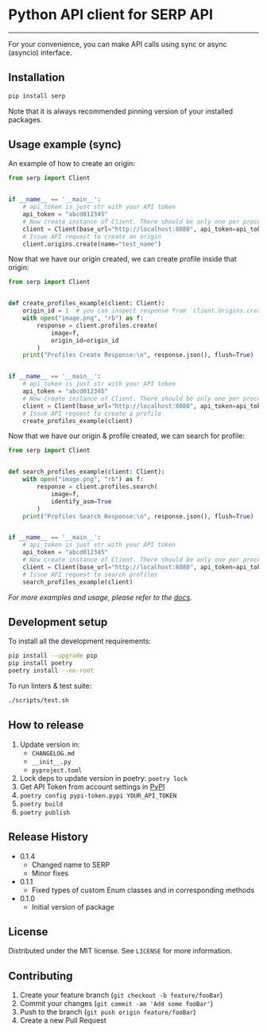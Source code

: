 # Python API client for SERP API

---

For your convenience, you can make API calls using sync or async (asyncio) interface.

## Installation

```sh
pip install serp
```

Note that it is always recommended pinning version of your installed packages.

## Usage example (sync)

An example of how to create an origin:

```python
from serp import Client


if __name__ == '__main__':
    # api_token is just str with your API token
    api_token = "abcd012345"
    # Now create instance of Client. There should be only one per process.
    client = Client(base_url="http://localhost:8080", api_token=api_token)
    # Issue API request to create an origin
    client.origins.create(name="test_name")

```

Now that we have our origin created, we can create profile inside that origin:

```python
from serp import Client


def create_profiles_example(client: Client):
    origin_id = 1  # you can inspect response from `client.origins.create`
    with open("image.png", "rb") as f:
        response = client.profiles.create(
            image=f,
            origin_id=origin_id
        )
    print("Profiles Create Response:\n", response.json(), flush=True)


if __name__ == '__main__':
    # api_token is just str with your API token
    api_token = "abcd012345"
    # Now create instance of Client. There should be only one per process.
    client = Client(base_url="http://localhost:8080", api_token=api_token)
    # Issue API request to create a profile
    create_profiles_example(client)

```

Now that we have our origin & profile created, we can search for profile:

```python
from serp import Client


def search_profiles_example(client: Client):
    with open("image.png", "rb") as f:
        response = client.profiles.search(
            image=f,
            identify_asm=True
        )
    print("Profiles Search Response:\n", response.json(), flush=True)


if __name__ == '__main__':
    # api_token is just str with your API token
    api_token = "abcd012345"
    # Now create instance of Client. There should be only one per process.
    client = Client(base_url="http://localhost:8080", api_token=api_token)
    # Issue API request to search profiles
    search_profiles_example(client)

```

_For more examples and usage, please refer to the [docs](https://serptech.github.io/serp-python/index.html)._

## Development setup

To install all the development requirements:

```sh
pip install --upgrade pip
pip install poetry
poetry install --no-root
```

To run linters & test suite:

```sh
./scripts/test.sh
```

## How to release

1. Update version in:
   - `CHANGELOG.md`
   - `__init__.py`
   - `pyproject.toml`
2. Lock deps to update version in poetry: `poetry lock`
3. Get API Token from account settings in [PyPI](https://pypi.org/manage/account/)
4. `poetry config pypi-token.pypi YOUR_API_TOKEN`
5. `poetry build`
6. `poetry publish`

## Release History

- 0.1.4
  - Changed name to SERP
  - Minor fixes
- 0.1.1
  - Fixed types of custom Enum classes and in corresponding methods
- 0.1.0
  - Initial version of package

## License

Distributed under the MIT license. See `LICENSE` for more information.

## Contributing

1. Create your feature branch (`git checkout -b feature/fooBar`)
2. Commit your changes (`git commit -am 'Add some fooBar'`)
3. Push to the branch (`git push origin feature/fooBar`)
4. Create a new Pull Request
